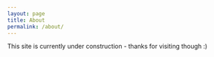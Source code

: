 ```yaml
---
layout: page
title: About
permalink: /about/
---
```


This site is currently under construction - thanks for visiting though :)
